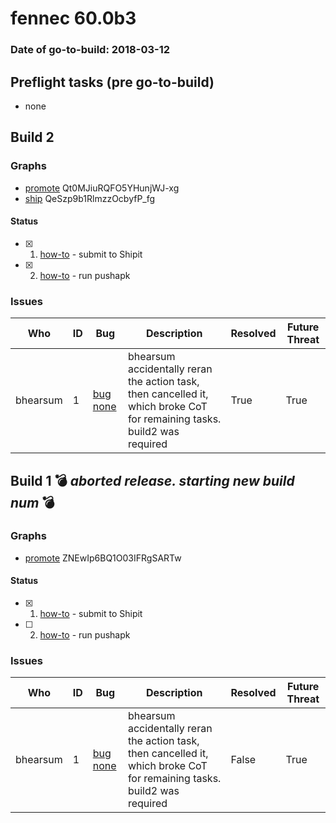 # fennec 60.0b3

### Date of go-to-build: 2018-03-12

## Preflight tasks (pre go-to-build)
- none

## Build 2  

### Graphs
* [promote](https://tools.taskcluster.net/push-inspector/#/Qt0MJiuRQFO5YHunjWJ-xg) Qt0MJiuRQFO5YHunjWJ-xg
* [ship](https://tools.taskcluster.net/push-inspector/#/QeSzp9b1RlmzzOcbyfP_fg) QeSzp9b1RlmzzOcbyfP_fg


#### Status
- [x] 1.  [how-to](https://wiki.mozilla.org/Release:Release_Automation_on_Mercurial:Starting_a_Release#Submit_to_Ship_It)  - submit to Shipit
- [x] 2.  [how-to](https://github.com/mozilla-releng/releasewarrior-2.0/blob/master/docs/release-promotion/mobile/howto.md)  - run pushapk

### Issues
| Who                 | ID               | Bug                                                                 | Description                | Resolved                | Future Threat                |
| ------------------- | ---------------- | ------------------------------------------------------------------- | -------------------------- | ----------------------- | ---------------------------- |
| bhearsum  | 1 | [bug none](https://bugzil.la/none)        | bhearsum accidentally reran the action task, then cancelled it, which broke CoT for remaining tasks. build2 was required | True | True |

## Build 1  :bomb: _aborted release. starting new build num_ :bomb: 

### Graphs
* [promote](https://tools.taskcluster.net/push-inspector/#/ZNEwIp6BQ1O03IFRgSARTw) ZNEwIp6BQ1O03IFRgSARTw


#### Status
- [x] 1.  [how-to](https://wiki.mozilla.org/Release:Release_Automation_on_Mercurial:Starting_a_Release#Submit_to_Ship_It)  - submit to Shipit
- [ ] 2.  [how-to](https://github.com/mozilla-releng/releasewarrior-2.0/blob/master/docs/release-promotion/mobile/howto.md)  - run pushapk

### Issues
| Who                 | ID               | Bug                                                                 | Description                | Resolved                | Future Threat                |
| ------------------- | ---------------- | ------------------------------------------------------------------- | -------------------------- | ----------------------- | ---------------------------- |
| bhearsum  | 1 | [bug none](https://bugzil.la/none)        | bhearsum accidentally reran the action task, then cancelled it, which broke CoT for remaining tasks. build2 was required | False | True |


